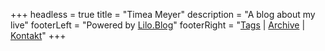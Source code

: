 +++
headless = true
title = "Timea Meyer"
description = "A blog about my live"
footerLeft = "Powered by [Lilo.Blog](https://www.lilo.blog)"
footerRight = "[Tags](/tags/) | [Archive](/posts/) | [Kontakt](/Kontakt/)"
+++
